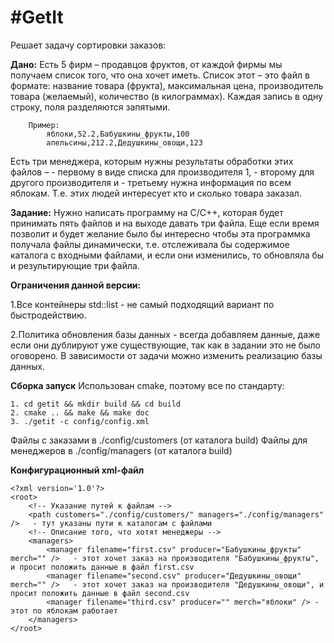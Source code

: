 #GetIt
=======

Решает задачу сортировки заказов:


**Дано:**
    Есть 5 фирм – продавцов фруктов, от каждой фирмы мы получаем список того, что она хочет иметь.
    Список этот – это файл в формате: название товара (фрукта), максимальная цена, производитель товара (желаемый), количество (в килограммах).
    Каждая запись в одну строку, поля разделяются запятыми.

        Пример:
            яблоки,52.2,Бабушкины_фрукты,100
            апельсины,212.2,Дедушкины_овощи,123
    
    
Есть три менеджера, которым нужны результаты обработки этих файлов –
    - первому в виде списка для производителя 1,
    - второму для другого производителя и
    - третьему нужна информация по всем яблокам.
Т.е. этих людей интересует кто и сколько товара заказал.

**Задание:**
    Нужно написать программу на С/С++, которая будет принимать пять файлов и на выходе давать три файла.
    Еще если время позволит и будет желание было бы интересно чтобы эта программка получала файлы динамически,
        т.е. отслеживала бы содержимое каталога с входными файлами, и если они изменились, то обновляла бы и результирующие три файла.

**Ограничения данной версии:**

1.Все контейнеры std::list - не самый подходящий вариант по быстродействию.

2.Политика обновления базы данных - всегда добавляем данные, даже если они дублируют уже существующие, так как в задании это не было оговорено. В зависимости от задачи можно изменить реализацию базы данных.


**Сборка запуск**
Использован cmake, поэтому все по стандарту:

    1. cd getit && mkdir build && cd build
    2. cmake .. && make && make doc
    3. ./getit -c config/config.xml
    
Файлы с заказами в ./config/customers (от каталога build)
Файлы для менеджеров в ./config/managers (от каталога build)

**Конфигурационный xml-файл**

    <?xml version='1.0'?>
    <root>
        <!-- Указание путей к файлам -->
        <path customers="./config/customers/" managers="./config/managers" />   - тут указаны пути к каталогам с файлами
        <!-- Описание того, что хотят менеджеры -->
        <managers>
            <manager filename="first.csv" producer="Бабушкины_фрукты" merch="" />   - этот хочет заказ на производителя "Бабушкины_фрукты", и просит положить данные в файл first.csv
            <manager filename="second.csv" producer="Дедушкины_овощи" merch="" />   - этот хочет заказ на производителя "Дедушкины_овощи", и просит положить данные в файл second.csv
            <manager filename="third.csv" producer="" merch="яблоки" /> - этот по яблокам работает
        </managers>
    </root>

